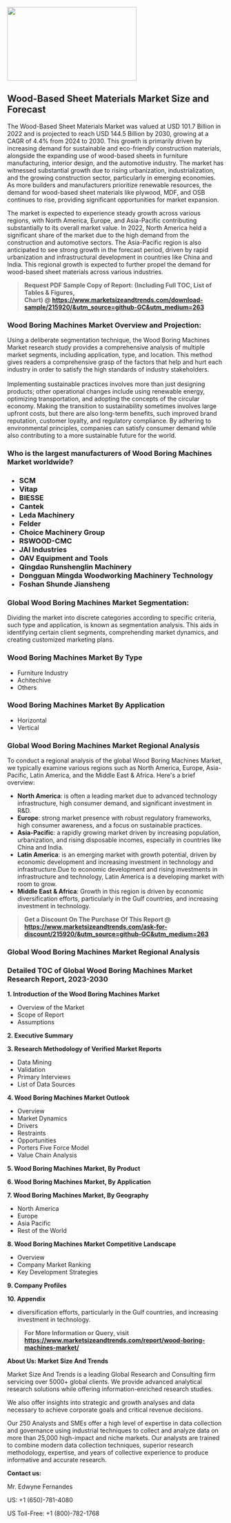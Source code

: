 <p><img class="alignnone size-medium wp-image-20088" src="https://ffe5etoiles.com/wp-content/uploads/2024/12/MST1-300x171.png" alt="" width="300" height="171" /></p><h2>Wood-Based Sheet Materials Market Size and Forecast</h2><p>The Wood-Based Sheet Materials Market was valued at USD 101.7 Billion in 2022 and is projected to reach USD 144.5 Billion by 2030, growing at a CAGR of 4.4% from 2024 to 2030. This growth is primarily driven by increasing demand for sustainable and eco-friendly construction materials, alongside the expanding use of wood-based sheets in furniture manufacturing, interior design, and the automotive industry. The market has witnessed substantial growth due to rising urbanization, industrialization, and the growing construction sector, particularly in emerging economies. As more builders and manufacturers prioritize renewable resources, the demand for wood-based sheet materials like plywood, MDF, and OSB continues to rise, providing significant opportunities for market expansion.</p><p>The market is expected to experience steady growth across various regions, with North America, Europe, and Asia-Pacific contributing substantially to its overall market value. In 2022, North America held a significant share of the market due to the high demand from the construction and automotive sectors. The Asia-Pacific region is also anticipated to see strong growth in the forecast period, driven by rapid urbanization and infrastructural development in countries like China and India. This regional growth is expected to further propel the demand for wood-based sheet materials across various industries.</p></p><blockquote id="" class=""><strong>Request PDF Sample Copy of Report: (Including Full TOC, List of Tables &amp; Figures, Chart)&nbsp;@&nbsp;<strong><a href="https://www.marketsizeandtrends.com/download-sample/215920/&utm_source=github-GC&utm_medium=263" target="_blank">https://www.marketsizeandtrends.com/download-sample/215920/&utm_source=github-GC&utm_medium=263</a></strong></strong></blockquote><h3 id="" class="">Wood Boring Machines Market&nbsp;Overview and Projection:</h3><p id="" class="">Using a deliberate segmentation technique, the Wood Boring Machines Market research study provides a comprehensive analysis of multiple market segments, including application, type, and location. This method gives readers a comprehensive grasp of the factors that help and hurt each industry in order to satisfy the high standards of industry stakeholders. <br /> <br />Implementing sustainable practices involves more than just designing products; other operational changes include using renewable energy, optimizing transportation, and adopting the concepts of the circular economy. Making the transition to sustainability sometimes involves large upfront costs, but there are also long-term benefits, such improved brand reputation, customer loyalty, and regulatory compliance. By adhering to environmental principles, companies can satisfy consumer demand while also contributing to a more sustainable future for the world.</p><h3 id="" class="">Who is the largest manufacturers of&nbsp;Wood Boring Machines Market worldwide?</h3><h3 class=""><p><ul><li>SCM </li><li> Vitap </li><li> BIESSE </li><li> Cantek </li><li> Leda Machinery </li><li> Felder </li><li> Choice Machinery Group </li><li> RSWOOD-CMC </li><li> JAI Industries </li><li> OAV Equipment and Tools </li><li> Qingdao Runshenglin Machinery </li><li> Dongguan Mingda Woodworking Machinery Technology </li><li> Foshan Shunde Jiansheng</li></ul></p></h3><h3 id="" class="">Global&nbsp;Wood Boring Machines Market Segmentation:</h3><p id="" class="">Dividing the market into discrete categories according to specific criteria, such type and application, is known as segmentation analysis. This aids in identifying certain client segments, comprehending market dynamics, and creating customized marketing plans.</p><h3 id="" class="">Wood Boring Machines Market&nbsp;By Type</h3><p><p><ul><li>Furniture Industry</li><li> Achitechive</li><li> Others</p></li></ul></p></p><h3 id="" class="">Wood Boring Machines Market&nbsp;By Application</h3><p class=""><p><ul><li>Horizontal</li><li> Vertical</li></ul></p></p><h3 id="" class="">Global Wood Boring Machines Market Regional Analysis</h3><p id="" class="">To conduct a regional analysis of the global Wood Boring Machines Market, we typically examine various regions such as North America, Europe, Asia-Pacific, Latin America, and the Middle East &amp; Africa. Here's a brief overview:</p><ul><li><strong>North America</strong>: is often a leading market due to advanced technology infrastructure, high consumer demand, and significant investment in R&amp;D.</li><li><strong>Europe</strong>: strong market presence with robust regulatory frameworks, high consumer awareness, and a focus on sustainable practices.</li><li><strong>Asia-Pacific</strong>: a rapidly growing market driven by increasing population, urbanization, and rising disposable incomes, especially in countries like China and India.</li><li><strong>Latin America</strong>: is an emerging market with growth potential, driven by economic development and increasing investment in technology and infrastructure.Due to economic development and rising investments in infrastructure and technology, Latin America is a developing market with room to grow.</li><li><strong>Middle East &amp; Africa</strong>: Growth in this region is driven by economic diversification efforts, particularly in the Gulf countries, and increasing investment in technology.</li></ul><blockquote id="" class=""><strong>Get a Discount On The Purchase Of This Report @ <strong><a href="https://www.marketsizeandtrends.com/ask-for-discount/215920/&utm_source=github-GC&utm_medium=263" target="_blank">https://www.marketsizeandtrends.com/ask-for-discount/215920/&utm_source=github-GC&utm_medium=263</a></strong></strong></blockquote><h3 id="" class="">Global Wood Boring Machines Market Regional Analysis</h3><h3 id="" class="">Detailed TOC of Global Wood Boring Machines Market Research Report, 2023-2030</h3><p id="" class=""><strong>1. Introduction of the Wood Boring Machines Market</strong></p><ul><li>Overview of the Market</li><li>Scope of Report</li><li>Assumptions</li></ul><p id="" class=""><strong>2. Executive Summary</strong></p><p id="" class=""><strong>3. Research Methodology of Verified Market Reports</strong></p><ul><li>Data Mining</li><li>Validation</li><li>Primary Interviews</li><li>List of Data Sources</li></ul><p id="" class=""><strong>4. Wood Boring Machines Market Outlook</strong></p><ul><li>Overview</li><li>Market Dynamics</li><li>Drivers</li><li>Restraints</li><li>Opportunities</li><li>Porters Five Force Model</li><li>Value Chain Analysis</li></ul><p id="" class=""><strong>5. Wood Boring Machines Market, By Product</strong></p><p id="" class=""><strong>6. Wood Boring Machines Market, By Application</strong></p><p id="" class=""><strong>7. Wood Boring Machines Market, By Geography</strong></p><ul><li>North America</li><li>Europe</li><li>Asia Pacific</li><li>Rest of the World</li></ul><p id="" class=""><strong>8. Wood Boring Machines Market Competitive Landscape</strong></p><ul><li>Overview</li><li>Company Market Ranking</li><li>Key Development Strategies</li></ul><p id="" class=""><strong>9. Company Profiles</strong></p><p id="" class=""><strong>10. Appendix</strong></p><ul><li>diversification efforts, particularly in the Gulf countries, and increasing investment in technology.</li></ul><blockquote id="" class=""><strong>For More Information or Query, visit <strong><strong><a href="https://www.marketsizeandtrends.com/report/wood-boring-machines-market/" target="_blank">https://www.marketsizeandtrends.com/report/wood-boring-machines-market/</a></strong></strong></strong></blockquote><p id="" class=""><strong>About Us: Market Size And Trends</strong></p><p id="" class="">Market Size And Trends is a leading Global Research and Consulting firm servicing over 5000+ global clients. We provide advanced analytical research solutions while offering information-enriched research studies.</p><p id="" class="">We also offer insights into strategic and growth analyses and data necessary to achieve corporate goals and critical revenue decisions.</p><p id="" class="">Our 250 Analysts and SMEs offer a high level of expertise in data collection and governance using industrial techniques to collect and analyze data on more than 25,000 high-impact and niche markets. Our analysts are trained to combine modern data collection techniques, superior research methodology, expertise, and years of collective experience to produce informative and accurate research.</p><p id="" class=""><strong>Contact us:</strong></p><p id="" class="">Mr. Edwyne Fernandes</p><p id="" class="">US: +1 (650)-781-4080</p><p id="" class="">US Toll-Free: +1 (800)-782-1768</p>
